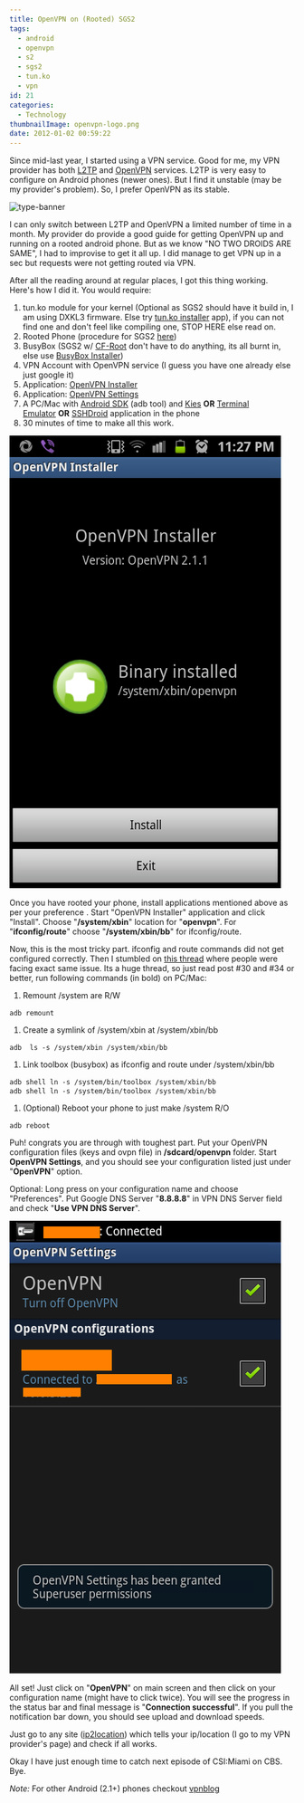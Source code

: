 ```yaml
---
title: OpenVPN on (Rooted) SGS2
tags:
  - android
  - openvpn
  - s2
  - sgs2
  - tun.ko
  - vpn
id: 21
categories:
  - Technology
thumbnailImage: openvpn-logo.png
date: 2012-01-02 00:59:22
---
```


Since mid-last year, I started using a VPN service. Good for me, my VPN provider has both [L2TP](https://goo.gl/8LTMa) and [OpenVPN](https://goo.gl/jEe4k) services. L2TP is very easy to configure on Android phones (newer ones). But I find it unstable (may be my provider's problem). So, I prefer OpenVPN as its stable.

<!--more-->

![type-banner](ovpnlogo.png "OpenVPN")

I can only switch between L2TP and OpenVPN a limited number of time in a month. My provider do provide a good guide for getting OpenVPN up and running on a rooted android phone. But as we know "NO TWO DROIDS ARE SAME", I had to improvise to get it all up. I did manage to get VPN up in a sec but requests were not getting routed via VPN.

After all the reading around at regular places, I got this thing working. Here's how I did it. You would require:

1. tun.ko module for your kernel (Optional as SGS2 should have it build in, I am using DXKL3 firmware. Else try [tun.ko installer](https://goo.gl/g8Rnj) app), if you can not find one and don't feel like compiling one, STOP HERE else read on.
1. Rooted Phone (procedure for SGS2 [here](https://goo.gl/ehSbJ "here"))
1. BusyBox (SGS2 w/ [CF-Root](https://goo.gl/ehSbJ) don't have to do anything, its all burnt in, else use [BusyBox Installer](https://goo.gl/p8Q1z))
1. VPN Account with OpenVPN service (I guess you have one already else just google it)
1. Application: [OpenVPN Installer](https://goo.gl/Xoecp)
1. Application: [OpenVPN Settings](https://goo.gl/W1VeQ)
1. A PC/Mac with [Android SDK](https://goo.gl/2qpr) (adb tool) and [Kies](https://goo.gl/dS1rv) **OR** [Terminal Emulator](https://goo.gl/G9Ids) **OR** [SSHDroid](https://goo.gl/J7agC) application in the phone
1. 30 minutes of time to make all this work.

![type-banner](openvpn-install.png "OpenVPN Install")

Once you have rooted your phone, install applications mentioned above as per your preference . Start "OpenVPN Installer" application and click "Install". Choose "**/system/xbin**" location for "**openvpn**". For "**ifconfig/route**" choose "**/system/xbin/bb**" for ifconfig/route.

Now, this is the most tricky part. ifconfig and route commands did not get configured correctly. Then I stumbled on [this thread](https://goo.gl/3BgZE) where people were facing exact same issue. Its a huge thread, so just read post #30 and #34 or better, run following commands (in bold) on PC/Mac:

1. Remount /system are R/W

```shell
adb remount
```

1. Create a symlink of /system/xbin at /system/xbin/bb

```shell
adb  ls -s /system/xbin /system/xbin/bb
```

1. Link toolbox (busybox) as ifconfig and route under /system/xbin/bb

```shell
adb shell ln -s /system/bin/toolbox /system/xbin/bb
adb shell ln -s /system/bin/toolbox /system/xbin/bb
```

1. (Optional) Reboot your phone to just make /system R/O

```shell
adb reboot
```

Puh! congrats you are through with toughest part. Put your OpenVPN configuration files (keys and ovpn file) in **/sdcard/openvpn** folder. Start **OpenVPN Settings**, and you should see your configuration listed just under "**OpenVPN**" option.

Optional: Long press on your configuration name and choose "Preferences". Put Google DNS Server "**8.8.8.8**" in VPN DNS Server field and check "**Use VPN DNS Server**".

![type-banner](openvpn-connected.png "OpenVPN Successfully Connected")

All set! Just click on "**OpenVPN**" on main screen and then click on your configuration name (might have to click twice). You will see the progress in the status bar and final message is "**Connection successful**". If you pull the notification bar down, you should see upload and download speeds.

Just go to any site ([ip2location](https://goo.gl/auec)) which tells your ip/location (I go to my VPN provider's page) and check if all works.

Okay I have just enough time to catch next episode of CSI:Miami on CBS. Bye.

_Note:_ For other Android (2.1+) phones checkout [vpnblog](https://goo.gl/UrJMn)
